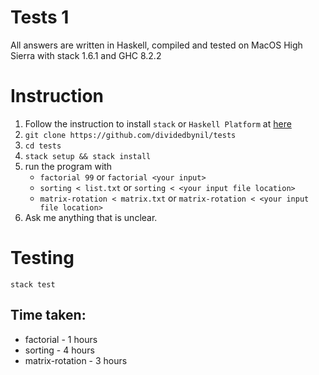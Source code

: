 # Tests 1

All answers are written in Haskell, compiled and tested on MacOS High Sierra with stack 1.6.1 and GHC 8.2.2

# Instruction

1. Follow the instruction to install `stack` or `Haskell Platform` at [here](https://www.haskell.org/downloads)
2. `git clone https://github.com/dividedbynil/tests`
3. `cd tests`
4. `stack setup && stack install`
5. run the program with
   * `factorial 99` or `factorial <your input>`
   * `sorting < list.txt` or `sorting < <your input file location>`
   * `matrix-rotation < matrix.txt` or `matrix-rotation < <your input file location>`
6. Ask me anything that is unclear.

# Testing
`stack test`

## Time taken:
* factorial - 1 hours
* sorting - 4 hours
* matrix-rotation - 3 hours
